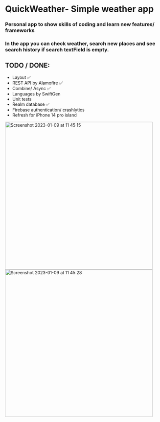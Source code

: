 #  QuickWeather- Simple weather app

### Personal app to show skills of coding and learn new features/ frameworks

### In the app you can check weather, search new places and see search history if search textField is empty.

## TODO / DONE:
- Layout ✅
- REST API by Alamofire ✅
- Combine/ Async ✅
- Languages by SwiftGen
- Unit tests
- Realm database ✅
- Firebase authentication/ crashlytics
- Refresh for iPhone 14 pro island

<img width="482" alt="Screenshot 2023-01-09 at 11 45 15" src="https://user-images.githubusercontent.com/58372807/211290676-20ca9333-db8f-473b-8f65-046cc0450fac.png">
<img width="482" alt="Screenshot 2023-01-09 at 11 45 28" src="https://user-images.githubusercontent.com/58372807/211290704-40160fd0-56b8-48d5-87de-05fdf3587ca8.png">
